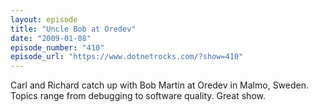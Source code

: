 ```yaml
---
layout: episode
title: "Uncle Bob at Oredev"
date: "2009-01-08"
episode_number: "410"
episode_url: "https://www.dotnetrocks.com/?show=410"
---
```


Carl and Richard catch up with Bob Martin at Oredev in Malmo, Sweden. Topics range from debugging to software quality. Great show.
